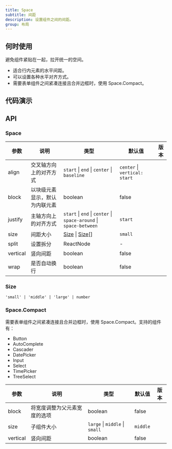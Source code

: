 ```yaml
---
title: Space
subtitle: 间距
description: 设置组件之间的间距。
group: 布局
---
```


## 何时使用

避免组件紧贴在一起，拉开统一的空间。

- 适合行内元素的水平间距。
- 可以设置各种水平对齐方式。
- 需要表单组件之间紧凑连接且合并边框时，使用 Space.Compact。

## 代码演示

<!-- TODO: Component 待开发 -->

<!-- prettier-ignore -->
<!-- <code src="./demo/align.tsx">对齐</code> -->

## API

### Space

| 参数 | 说明 | 类型 | 默认值 | 版本 |
| --- | --- | --- | --- | --- |
| align | 交叉轴方向上的对齐方式 | `start` \| `end` \| `center` \| `baseline` | `center` \| `vertical: start` |  |
| block | 以块级元素显示，默认为内联元素 | boolean | false |  |
| justify | 主轴方向上的对齐方式 | `start` \| `end` \| `center` \| `space-around` \| `space-between` | `start` |  |
| size | 间距大小 | [Size](#Size) \| [Size\[\]](#Size) | `small` |  |
| split | 设置拆分 | ReactNode | - |  |
| vertical | 竖向间距 | boolean | false |  |
| wrap | 是否自动换行 | boolean | false |  |

### Size

`'small' | 'middle' | 'large' | number`

### Space.Compact

需要表单组件之间紧凑连接且合并边框时，使用 Space.Compact。支持的组件有：

- Button
- AutoComplete
- Cascader
- DatePicker
- Input
- Select
- TimePicker
- TreeSelect

| 参数     | 说明                         | 类型                           | 默认值   | 版本 |
| -------- | ---------------------------- | ------------------------------ | -------- | ---- |
| block    | 将宽度调整为父元素宽度的选项 | boolean                        | false    |      |
| size     | 子组件大小                   | `large` \| `middle` \| `small` | `middle` |      |
| vertical | 竖向间距                     | boolean                        | false    |      |
